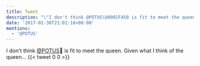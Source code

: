 ```yaml
---
title: Tweet
description: "\"I don't think @POTUS\U0001F450 is fit to meet the queen. Given what I think of the queen...\""
date: '2017-01-30T21:01:18+00:00'
mentions:
  - '@POTUS'
---
```

I don't think [@POTUS](https://twitter.com/@POTUS)👐 is fit to meet the queen. Given what I think of the queen...
      {{< tweet 0 0 >}}
    
